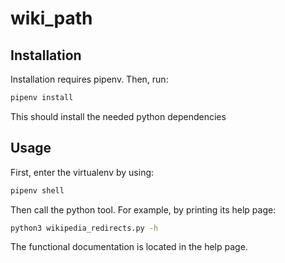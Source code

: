 # wiki_path

## Installation

Installation requires pipenv. Then, run:
```bash
pipenv install
```

This should install the needed python dependencies

## Usage

First, enter the virtualenv by using:
```bash
pipenv shell
```

Then call the python tool. For example, by printing its help page:
```bash
python3 wikipedia_redirects.py -h
```

The functional documentation is located in the help page.
